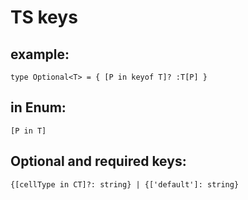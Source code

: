 # TS keys

## example:

`type Optional<T> = { [P in keyof T]? :T[P] }`

## in Enum:

`[P in T]`

## Optional and required keys:

`{[cellType in CT]?: string} | {['default']: string}`
